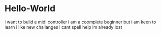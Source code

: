 # Hello-World
i want to build a midi controller
i am a coomplete beginner but i am keen to learn
i like new challanges 
i cant spell
help im already lost 
